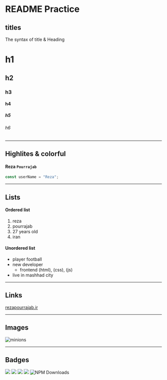 # README Practice

<!-- --- -->

## titles

<p> The syntax of title & Heading </p>

# h1

## h2

### h3

#### h4

##### h5

###### h6

---

## Highlites & colorful

#### Reza `Pourrajab`

```javascript
const userName = "Reza";
```

---

## Lists

#### Ordered list

1. reza
2. pourrajab
3. 27 years old
4. iran

#### Unordered list

- player football
- new developer
  - frontend
    (html),
    (css),
    (js)
- live in mashhad city

---

## Links

[rezapourrajab.ir](https://rezapourrajab.ir/)

---

## Images

![minions](https://cdn.honarechehre.ir/images/2df3fb00-9fad-11ef-998d-7510e0ca9b8f.webp)

---

## Badges

![](https://img.shields.io/badge/HTML5-E34F26?style=for-the-badge&logo=html5&logoColor=white)
![](https://img.shields.io/badge/CSS3-1572B6?style=for-the-badge&logo=css3&logoColor=white)
![](https://img.shields.io/badge/JavaScript-323330?style=for-the-badge&logo=javascript&logoColor=F7DF1E)
![](https://img.shields.io/badge/React-20232A?style=for-the-badge&logo=react&logoColor=61DAFB)
![NPM Downloads](https://img.shields.io/npm/dw/react)
